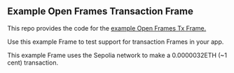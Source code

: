 ## Example Open Frames Transaction Frame

This repo provides the code for the [example Open Frames Tx Frame.](https://tx-boilerplate-frame.vercel.app/)

Use this example Frame to test support for transaction Frames in your app.

This example Frame uses the Sepolia network to make a 0.0000032ETH (~1 cent) transaction.
